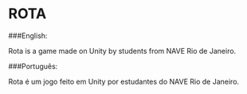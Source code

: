 # ROTA

###English:

Rota is a game made on Unity by students from NAVE Rio de Janeiro.

###Português:

Rota é um jogo feito em Unity por estudantes do NAVE Rio de Janeiro.
